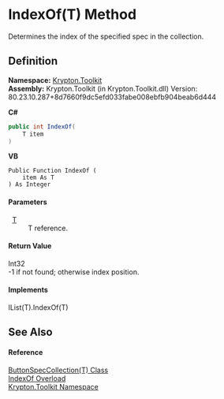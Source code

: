 # IndexOf(T) Method


Determines the index of the specified spec in the collection.



## Definition
**Namespace:** <a href="79d2eac2-21f4-54ff-7552-b20c33c30600.md">Krypton.Toolkit</a>  
**Assembly:** Krypton.Toolkit (in Krypton.Toolkit.dll) Version: 80.23.10.287+8d7660f9dc5efd033fabe008ebfb904beab6d444

**C#**
``` C#
public int IndexOf(
	T item
)
```
**VB**
``` VB
Public Function IndexOf ( 
	item As T
) As Integer
```



#### Parameters
<dl><dt>  <a href="f8e597ed-563e-9610-4f3a-2e5b9507f06f.md">T</a></dt><dd>T reference.</dd></dl>

#### Return Value
Int32  
-1 if not found; otherwise index position.

#### Implements
IList(T).IndexOf(T)  


## See Also


#### Reference
<a href="f8e597ed-563e-9610-4f3a-2e5b9507f06f.md">ButtonSpecCollection(T) Class</a>  
<a href="ef62e1e0-0d72-2dd8-4783-ca3a22cfe391.md">IndexOf Overload</a>  
<a href="79d2eac2-21f4-54ff-7552-b20c33c30600.md">Krypton.Toolkit Namespace</a>  
